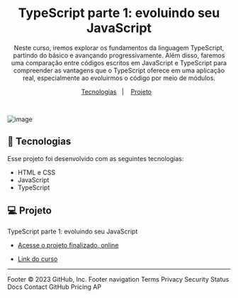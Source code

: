 <h1 align="center"> TypeScript parte 1: evoluindo seu JavaScript </h1>

<p align="center">
Neste curso, iremos explorar os fundamentos da linguagem TypeScript, partindo do básico e avançando progressivamente. Além disso, faremos uma comparação entre códigos escritos em JavaScript e TypeScript para compreender as vantagens que o TypeScript oferece em uma aplicação real, especialmente ao evoluirmos o código por meio de módulos.
</p>

<p align="center">
  <a href="#-tecnologias">Tecnologias</a>&nbsp;&nbsp;&nbsp;|&nbsp;&nbsp;&nbsp;
  <a href="#-projeto">Projeto</a>&nbsp;&nbsp;&nbsp;
</p>

<br>

 ![image](https://user-images.githubusercontent.com/83989537/234434237-dd30ff04-1e65-4396-9cd3-3df54e003655.png)

## 🚀 Tecnologias

Esse projeto foi desenvolvido com as seguintes tecnologias:

- HTML e CSS
- JavaScript
- TypeScript

## 💻 Projeto

TypeScript parte 1: evoluindo seu JavaScript

- [Acesse o projeto finalizado, online](https://nicolasxs.github.io/Music-Player/)

- [Link do curso](https://cursos.alura.com.br/course/typescript-evoluindo-javascript)

---

Footer
© 2023 GitHub, Inc.
Footer navigation
Terms
Privacy
Security
Status
Docs
Contact GitHub
Pricing
AP

